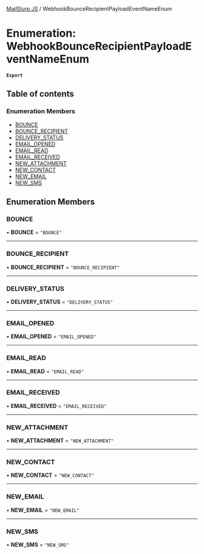 [MailSlurp JS](../README.md) / WebhookBounceRecipientPayloadEventNameEnum

# Enumeration: WebhookBounceRecipientPayloadEventNameEnum

**`Export`**

## Table of contents

### Enumeration Members

- [BOUNCE](WebhookBounceRecipientPayloadEventNameEnum.md#bounce)
- [BOUNCE\_RECIPIENT](WebhookBounceRecipientPayloadEventNameEnum.md#bounce_recipient)
- [DELIVERY\_STATUS](WebhookBounceRecipientPayloadEventNameEnum.md#delivery_status)
- [EMAIL\_OPENED](WebhookBounceRecipientPayloadEventNameEnum.md#email_opened)
- [EMAIL\_READ](WebhookBounceRecipientPayloadEventNameEnum.md#email_read)
- [EMAIL\_RECEIVED](WebhookBounceRecipientPayloadEventNameEnum.md#email_received)
- [NEW\_ATTACHMENT](WebhookBounceRecipientPayloadEventNameEnum.md#new_attachment)
- [NEW\_CONTACT](WebhookBounceRecipientPayloadEventNameEnum.md#new_contact)
- [NEW\_EMAIL](WebhookBounceRecipientPayloadEventNameEnum.md#new_email)
- [NEW\_SMS](WebhookBounceRecipientPayloadEventNameEnum.md#new_sms)

## Enumeration Members

### BOUNCE

• **BOUNCE** = ``"BOUNCE"``

___

### BOUNCE\_RECIPIENT

• **BOUNCE\_RECIPIENT** = ``"BOUNCE_RECIPIENT"``

___

### DELIVERY\_STATUS

• **DELIVERY\_STATUS** = ``"DELIVERY_STATUS"``

___

### EMAIL\_OPENED

• **EMAIL\_OPENED** = ``"EMAIL_OPENED"``

___

### EMAIL\_READ

• **EMAIL\_READ** = ``"EMAIL_READ"``

___

### EMAIL\_RECEIVED

• **EMAIL\_RECEIVED** = ``"EMAIL_RECEIVED"``

___

### NEW\_ATTACHMENT

• **NEW\_ATTACHMENT** = ``"NEW_ATTACHMENT"``

___

### NEW\_CONTACT

• **NEW\_CONTACT** = ``"NEW_CONTACT"``

___

### NEW\_EMAIL

• **NEW\_EMAIL** = ``"NEW_EMAIL"``

___

### NEW\_SMS

• **NEW\_SMS** = ``"NEW_SMS"``
